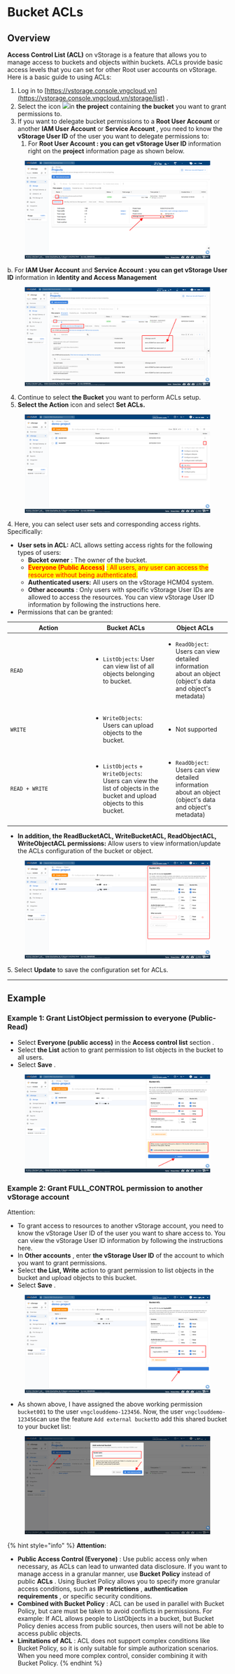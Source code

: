 # Bucket ACLs

## **Overview** <a href="#tng-qmz-quan" id="tng-qmz-quan"></a>

**Access Control List (ACL)** on vStorage is a feature that allows you to manage access to buckets and objects within buckets. ACLs provide basic access levels that you can set for other Root user accounts on vStorage. Here is a basic guide to using ACLs:

1. Log in to [https://vstorage.console.vngcloud.vn](https://vstorage.console.vngcloud.vn/storage/list) .
2. Select the icon ![](https://docs.vngcloud.vn/~gitbook/image?url=https%3A%2F%2F3672463924-files.gitbook.io%2F%7E%2Ffiles%2Fv0%2Fb%2Fgitbook-x-prod.appspot.com%2Fo%2Fspaces%252FB0NrrrdJdpYOYzRkbWp5%252Fuploads%252F2Ye0SwJ9LL3dubdbJhKn%252Fimage.png%3Falt%3Dmedia%26token%3Dcee711e0-ec36-4c9d-ab5f-c8537e348626\&width=33\&dpr=4\&quality=100\&sign=d8575ee1\&sv=2)in **the project** containing **the bucket** you want to grant permissions to.
3. If you want to delegate bucket permissions to a **Root User Account** or another **IAM User Account** or **Service Account** , you need to know the **vStorage User ID** of the user you want to delegate permissions to:
   1. For **Root User Account : you can get vStorage User ID** information right on the **project** information page as shown below.

<figure><img src="../../../../../../.gitbook/assets/image.png" alt=""><figcaption></figcaption></figure>

b. For **IAM User Account** and **Service Account : you can get vStorage User ID** information in **Identity and Access Management**

<figure><img src="../../../../../../.gitbook/assets/image (1).png" alt=""><figcaption></figcaption></figure>

4. Continue to select **the Bucket** you want to perform ACLs setup.
5. **Select the Action** icon and select **Set ACLs.**

<figure><img src="../../../../../../.gitbook/assets/image (43) (1).png" alt=""><figcaption></figcaption></figure>

4\. Here, you can select user sets and corresponding access rights. Specifically:

* **User sets in ACL:** ACL allows setting access rights for the following types of users:
  * **Bucket owner** : The owner of the bucket.
  * <mark style="color:red;">**Everyone (Public Access)**</mark> <mark style="color:red;"></mark><mark style="color:red;">: All users, any user can access the resource without being authenticated.</mark>
  * **Authenticated users:** All users on the vStorage HCM04 system.
  * **Other accounts** : Only users with specific vStorage User IDs are allowed to access the resources. You can view vStorage User ID information by following the instructions here.
* Permissions that can be granted:

<table><thead><tr><th width="174">Action</th><th>Bucket ACLs</th><th>Object ACLs</th></tr></thead><tbody><tr><td><code>READ</code></td><td><ul><li><code>ListObjects</code>: User can view list of all objects belonging to bucket.</li></ul></td><td><ul><li><code>ReadObject</code>: Users can view detailed information about an object (object's data and object's metadata)</li></ul></td></tr><tr><td><code>WRITE</code></td><td><ul><li><code>WriteObjects</code>: Users can upload objects to the bucket.</li></ul></td><td><ul><li>Not supported</li></ul></td></tr><tr><td><code>READ + WRITE</code></td><td><ul><li><code>ListObjects</code> + <code>WriteObjects</code>: Users can view the list of objects in the bucket and upload objects to this bucket.</li></ul></td><td><ul><li><code>ReadObject</code>: Users can view detailed information about an object (object's data and object's metadata)</li></ul></td></tr></tbody></table>

* **In addition, the ReadBucketACL, WriteBucketACL, ReadObjectACL, WriteObjectACL permissions:** Allow users to view information/update the ACLs configuration of the bucket or object.

<figure><img src="../../../../../../.gitbook/assets/image (44) (1).png" alt=""><figcaption></figcaption></figure>

5\. Select **Update** to save the configuration set for ACLs.

***

## Example <a href="#v-jga-d-xym-minh-ha-68s" id="v-jga-d-xym-minh-ha-68s"></a>

### **Example 1: Grant ListObject permission to everyone (Public-Read)** <a href="#v-jga-d-xym-1-cp-r5s-quyn-sv5a-listobject-cho-tt-r5s-c-5um-mi-68s-ngi-28a9548a-public-read" id="v-jga-d-xym-1-cp-r5s-quyn-sv5a-listobject-cho-tt-r5s-c-5um-mi-68s-ngi-28a9548a-public-read"></a>

* Select **Everyone (public access)** in the **Access control list** section .
* Select **the List** action to grant permission to list objects in the bucket to all users.
* Select **Save** .

<figure><img src="../../../../../../.gitbook/assets/image (45) (1).png" alt=""><figcaption></figcaption></figure>

### **Example 2: Grant FULL\_CONTROL permission to another vStorage account** <a href="#v-jga-d-xym-2-cp-r5s-quyn-sv5a-full_control-cho-mt-79s-ti-jia-khon-ir5a-vstorage-khc-fla" id="v-jga-d-xym-2-cp-r5s-quyn-sv5a-full_control-cho-mt-79s-ti-jia-khon-ir5a-vstorage-khc-fla"></a>

Attention:

* To grant access to resources to another vStorage account, you need to know the vStorage User ID of the user you want to share access to. You can view the vStorage User ID information by following the instructions here.
* In **Other accounts** , enter **the vStorage User ID** of the account to which you want to grant permissions.
* Select **the List, Write** action to grant permission to list objects in the bucket and upload objects to this bucket.
* Select **Save** .

<figure><img src="../../../../../../.gitbook/assets/image (46) (1).png" alt=""><figcaption></figcaption></figure>

* As shown above, I have assigned the above working permission `bucket001` to the user `vngclouddemo-123456`. Now, the user `vngclouddemo-123456`can use the feature `Add external bucket`to add this shared bucket to your bucket list:

<figure><img src="../../../../../../.gitbook/assets/image (47) (1).png" alt=""><figcaption></figcaption></figure>

{% hint style="info" %}
**Attention:**

* **Public Access Control (Everyone)** : Use public access only when necessary, as ACLs can lead to unwanted data disclosure. If you want to manage access in a granular manner, use **Bucket Policy** instead of public **ACLs** . Using Bucket Policy allows you to specify more granular access conditions, such as **IP restrictions** , **authentication requirements** , or specific security conditions.
* **Combined with Bucket Policy** : ACL can be used in parallel with Bucket Policy, but care must be taken to avoid conflicts in permissions. For example: If ACL allows people to ListObjects in a bucket, but Bucket Policy denies access from public sources, then users will not be able to access public objects.
* **Limitations of ACL** : ACL does not support complex conditions like Bucket Policy, so it is only suitable for simple authorization scenarios. When you need more complex control, consider combining it with Bucket Policy.
{% endhint %}
